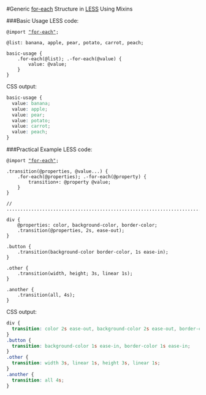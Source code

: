 #Generic [for-each](../src/for-each.less) Structure in [LESS](http://lesscss.org/) Using Mixins

###Basic Usage
LESS code:
<pre lang="less"><code>@import <a href="../src/for-each.less">"for-each"</a>;

@list: banana, apple, pear, potato, carrot, peach;

basic-usage {
    .for-each(@list); .-for-each(@value) {
        value: @value;
    }
}
</code></pre>
CSS output:
```css
basic-usage {
  value: banana;
  value: apple;
  value: pear;
  value: potato;
  value: carrot;
  value: peach;
}
```

###Practical Example
LESS code:
<pre lang="less"><code>@import <a href="../src/for-each.less">"for-each"</a>;

.transition(@properties, @value...) {
    .for-each(@properties); .-for-each(@property) {
        transition+: @property @value;
    }
}

// ............................................................................

div {
    @properties: color, background-color, border-color;
    .transition(@properties, 2s, ease-out);
}

.button {
    .transition(background-color border-color, 1s ease-in);
}

.other {
    .transition(width, height; 3s, linear 1s);
}

.another {
    .transition(all, 4s);
}
</code></pre>
CSS output:
```css
div {
  transition: color 2s ease-out, background-color 2s ease-out, border-color 2s ease-out;
}
.button {
  transition: background-color 1s ease-in, border-color 1s ease-in;
}
.other {
  transition: width 3s, linear 1s, height 3s, linear 1s;
}
.another {
  transition: all 4s;
}
```
